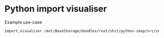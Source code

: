 # Python import visualiser

Example use-case
```sh
import_visualiser /mnt/BaseStorage/doodles/rust/shit/python-zeep/src/zeep --name-filter zeep
```
